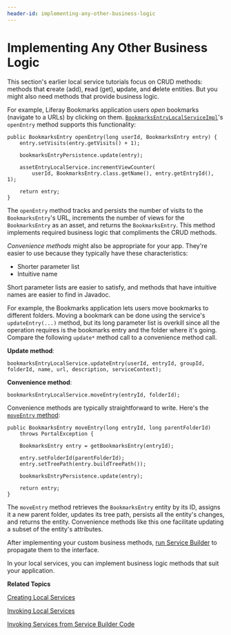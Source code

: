 ```yaml
---
header-id: implementing-any-other-business-logic
---
```


# Implementing Any Other Business Logic

This section's earlier local service tutorials focus on CRUD methods: methods
that **c**reate (add), **r**ead (get), **u**pdate, and **d**elete entities. But
you might also need methods that provide business logic. 

For example, Liferay Bookmarks application users *open* bookmarks (navigate to a
URLs) by clicking on them. 
[`BookmarksEntryLocalServiceImpl`](https://github.com/liferay/liferay-portal/blob/7.1.0-a1/modules/apps/collaboration/bookmarks/bookmarks-service/src/main/java/com/liferay/bookmarks/service/impl/BookmarksEntryLocalServiceImpl.java)'s 
`openEntry` method supports this functionality: 

    public BookmarksEntry openEntry(long userId, BookmarksEntry entry) {
        entry.setVisits(entry.getVisits() + 1);

        bookmarksEntryPersistence.update(entry);

        assetEntryLocalService.incrementViewCounter(
            userId, BookmarksEntry.class.getName(), entry.getEntryId(), 1);

        return entry;
    }

The `openEntry` method tracks and persists the number of visits to the
`BookmarksEntry`'s URL, increments the number of views for the `BookmarksEntry`
as an asset, and  returns the `BookmarksEntry`. This method implements required
business logic that compliments the CRUD methods. 

*Convenience methods* might also be appropriate for your app. They're easier to
use because they typically have these characteristics: 

- Shorter parameter list
- Intuitive name

Short parameter lists are easier to satisfy, and methods that have intuitive
names are easier to find in Javadoc.

For example, the Bookmarks application lets users move bookmarks to different
folders. Moving a bookmark can be done using the service's `updateEntry(...)`
method, but its long parameter list is overkill since all the operation requires
is the bookmarks entry and the folder where it's going. Compare the following
`update*` method call to a convenience method call. 

**Update method**:

    bookmarksEntryLocalService.updateEntry(userId, entryId, groupId, folderId, name, url, description, serviceContext);

**Convenience method**:

    bookmarksEntryLocalService.moveEntry(entryId, folderId);

Convenience methods are typically straightforward to write. Here's the
[`moveEntry` method](https://github.com/liferay/liferay-portal/blob/7.1.0-a1/modules/apps/collaboration/bookmarks/bookmarks-service/src/main/java/com/liferay/bookmarks/service/impl/BookmarksEntryLocalServiceImpl.java):

    public BookmarksEntry moveEntry(long entryId, long parentFolderId)
        throws PortalException {

        BookmarksEntry entry = getBookmarksEntry(entryId);

        entry.setFolderId(parentFolderId);
        entry.setTreePath(entry.buildTreePath());

        bookmarksEntryPersistence.update(entry);

        return entry;
    }

The `moveEntry` method retrieves the `BookmarksEntry` entity by its ID, assigns
it a new parent folder, updates its tree path, persists all the entity's
changes, and returns the entity. Convenience methods like this one facilitate
updating a subset of the entity's attributes. 

After implementing your custom business methods, 
[run Service Builder](/docs/7-1/tutorials/-/knowledge_base/t/running-service-builder)
to propagate them to the interface.

In your local services, you can implement business logic methods that suit your
application. 

**Related Topics**

[Creating Local Services](/docs/7-1/tutorials/-/knowledge_base/t/creating-local-services)

[Invoking Local Services](/docs/7-1/tutorials/-/knowledge_base/t/invoking-local-services)

[Invoking Services from Service Builder Code](/docs/7-1/tutorials/-/knowledge_base/t/invoking-services-from-service-builder-code)
